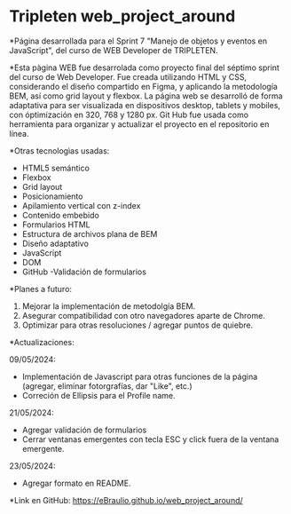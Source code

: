 # Tripleten web_project_around

\*Página desarrollada para el Sprint 7 "Manejo de objetos y eventos en JavaScript", del curso de WEB Developer de TRIPLETEN.

\*Esta pàgina WEB fue desarrolada como proyecto final del séptimo sprint del curso de Web Developer.
Fue creada utilizando HTML y CSS, considerando el diseño compartido en Figma, y aplicando la metodología BEM, así como grid layout y flexbox.
La página web se desarrolló de forma adaptativa para ser visualizada en dispositivos desktop, tablets y mobiles, con óptimización en 320, 768 y 1280 px.
Git Hub fue usada como herramienta para organizar y actualizar el proyecto en el repositorio en línea.

\*Otras tecnologìas usadas:

- HTML5 semántico
- Flexbox
- Grid layout
- Posicionamiento
- Apilamiento vertical con z-index
- Contenido embebido
- Formularios HTML
- Estructura de archivos plana de BEM
- Diseño adaptativo
- JavaScript
- DOM
- GitHub
  -Validación de formularios

\*Planes a futuro:

1. Mejorar la implementación de metodolgía BEM.
2. Asegurar compatibilidad con otro navegadores aparte de Chrome.
3. Optimizar para otras resoluciones / agregar puntos de quiebre.

\*Actualizaciones:

09/05/2024:

- Implementación de Javascript para otras funciones de la página (agregar, eliminar fotorgrafías, dar "Like", etc.)
- Correción de Ellipsis para el Profile name.

21/05/2024:

- Agregar validación de formularios
- Cerrar ventanas emergentes con tecla ESC y click fuera de la ventana emergente.

23/05/2024:

- Agregar formato en README.

\*Link en GitHub:
https://eBraulio.github.io/web_project_around/
